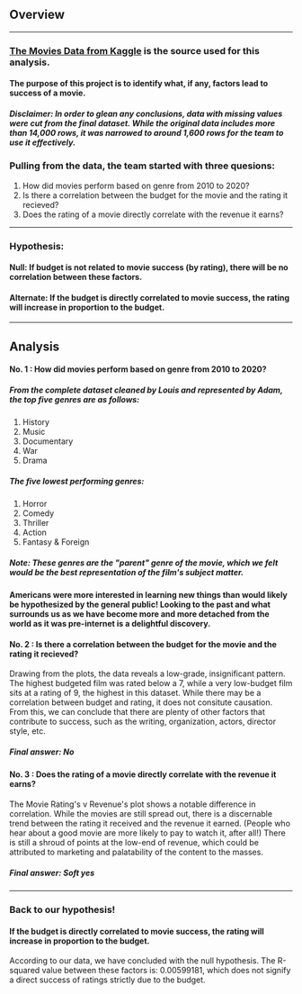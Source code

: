 ## Overview
--- 
### [The Movies Data from Kaggle](https://www.kaggle.com/datasets/rounakbanik/the-movies-dataset) is the source used for this analysis.
#### The purpose of this project is to identify what, if any, factors lead to success of a movie.
##### Disclaimer: In order to glean any conclusions, data with missing values were cut from the final dataset. While the original data includes more than 14,000 rows, it was narrowed to around 1,600 rows for the team to use it effectively.
### Pulling from the data, the team started with three quesions:
1. How did movies perform based on genre from 2010 to 2020?
2. Is there a correlation between the budget for the movie and the rating it recieved?
3. Does the rating of a movie directly correlate with the revenue it earns?
---
### Hypothesis:
#### Null: If budget is not related to movie success (by rating), there will be no correlation between these factors.
#### Alternate: If the budget is directly correlated to movie success, the rating will increase in proportion to the budget.
---
## Analysis
#### No. 1 : How did movies perform based on genre from 2010 to 2020?
##### From the complete dataset cleaned by Louis and represented by Adam, the top five genres are as follows:
  1. History
  2. Music
  3. Documentary
  4. War
  5. Drama

##### The five lowest performing genres:
  1. Horror
  2. Comedy
  3. Thriller
  4. Action
  5. Fantasy & Foreign
##### Note: These genres are the "parent" genre of the movie, which we felt would be the best representation of the film's subject matter.
#### Americans were more interested in learning new things than would likely be hypothesized by the general public! Looking to the past and what surrounds us as we have become more and more detached from the world as it was pre-internet is a delightful discovery.
#### No. 2 : Is there a correlation between the budget for the movie and the rating it recieved?
Drawing from the plots, the data reveals a low-grade, insignificant pattern. The highest budgeted film was rated below a 7, while a very low-budget film sits at a rating of 9, the highest in this dataset. While there may be a correlation between budget and rating, it does not consitute causation. From this, we can conclude that there are plenty of other factors that contribute to success, such as the writing, organization, actors, director style, etc.
##### Final answer: No
#### No. 3 : Does the rating of a movie directly correlate with the revenue it earns?
The Movie Rating's v Revenue's plot shows a notable difference in correlation. While the movies are still spread out, there is a discernable trend between the rating it received and the revenue it earned. (People who hear about a good movie are more likely to pay to watch it, after all!) There is still a shroud of points at the low-end of revenue, which could be attributed to marketing and palatability of the content to the masses.
##### Final answer: Soft yes
---
### Back to our hypothesis!
#### If the budget is directly correlated to movie success, the rating will increase in proportion to the budget.
According to our data, we have concluded with the null hypothesis. The R-squared value between these factors is: 0.00599181, which does not signify a direct success of ratings strictly due to the budget. 
